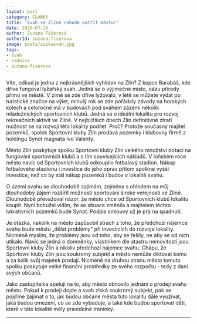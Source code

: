 ```yaml
---
layout: post
category: CLANKY
title: 'Svah ve Zlíně nebude patřit městu!'
date: 2020-07-18
author: Zuzana Fišerová
authorId: zuzana.fiserova
image: posts/zuzkasvah.jpg
tags: 
- svah
- radnice
- zuzana-fiserova
---
```


Víte, odkud je jedna z nejkrásnějších vyhlídek na Zlín? Z kopce Barabáš, kde dříve fungoval lyžařský svah. Jedná se o výjimečné místo, oázu přírody přímo ve městě. V zimě se zde dříve lyžovalo, v létě se můžete vydat po turistické značce na výlet, minulý rok se zde pořádaly závody na horských kolech a celoročně má v budovách pod svahem zázemí několik mládežnických sportovních klubů. Jedná se o ideální lokalitu pro rozvoj rekreačních aktivit ve Zlíně. V nejbližších dnech Zlín definitivně ztratí možnost se na rozvoji této lokality podílet. Proč? Protože současný majitel pozemků, spolek Sportovní kluby Zlín prodává pozemky i klubovny firmě z holdingu Synot magnáta Ivo Valenty. 

Město Zlín poskytuje spolku Sportovní kluby Zlín velkého množství dotací na fungování sportovních klubů a s tím souvisejících nákladů. V loňském roce město navíc od Sportovních klubů odkoupilo fotbalový stadion. Nákup fotbalového stadionu i investice do jeho oprav přitom spolkne vyšší investice,  než  co by stál nákup pozemků i budov v lokalitě svahu. 

O území svahu se dlouhodobě zajímám, zejména s ohledem na můj dlouhodobý zájem rozšířit možnosti sportování široké veřejnosti ve Zlíně. Dlouhodobě převažoval názor, že město chce od Sportovních klubů lokalitu koupit. Nyní bohužel vidím, že se situace změnila a majitelem těchto lukrativních pozemků bude Synot. Podpis smlouvy už je prý na spadnutí. 

Je otázka, nakolik na město zapůsobil strach z toho, že předchozí nájemce svahu bude městu „dělat problémy“ při investicích do rozvoje lokality. Nicméně myslím, že problémy jsou od toho, aby se řešily, ne aby se od nich utíkalo. Navíc se jedná o domněnky, vlastníkem dle atastru nemovitostí jsou Sportovní kluby Zlín a nikoliv předchozí nájemce svahu.  Chápu, že Sportovní kluby Zlín jsou soukromý subjekt a město nemůže diktovat komu a za kolik svůj majetek prodají. Nicméně na druhou stranu město tomuto spolku poskytuje velké finanční prostředky ze svého rozpočtu - tedy z daní svých občanů.

Jako zastupitelka apeluji na to, aby město obnovilo jednání o prodeji svahu městu. Pokud k prodeji dojde a svah získá soukromý subjekt, pak se pojďme zajímat o to, jak budou občané města tuto lokalitu dále využívat, jaká budou omezení, co se zde vybuduje, a také kde budou sportovat děti, které v této lokalitě měly pravidelné tréninky. 

---
